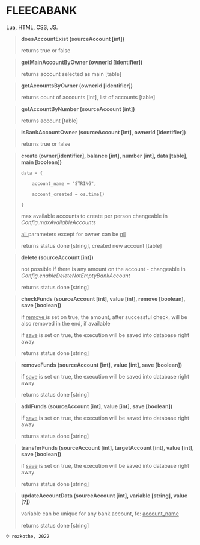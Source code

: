 # FLEECABANK

Lua, HTML, CSS, JS.



> **doesAccountExist (sourceAccount [int])**
> 
> returns true or false



> **getMainAccountByOwner (ownerId [identifier])**
> 
> returns account selected as main [table]



> **getAccountsByOwner (ownerId [identifier])**
> 
> returns count of accounts [int], list of accounts [table]



> **getAccountByNumber (sourceAccount [int])**
> 
> returns account [table]



> **isBankAccountOwner (sourceAccount [int], ownerId [identifier])**
> 
> returns true or false



> **create (owner[identifier], balance [int], number [int], data [table], main [boolean])**
> 
> `data = {`
> 
> `    account_name = "STRING",`
> 
> `    account_created = os.time()`
> 
> `}`
> 
> max available accounts to create per person changeable in *Config.maxAvailableAccounts*
> 
> <u>all </u>parameters except for owner can be <u>nil</u>
> 
> returns status done [string], created new account [table]



> **delete (sourceAccount [int])**
> 
> not possible if there is any amount on the account - changeable in *Config.enableDeleteNotEmptyBankAccount*
> 
> returns status done [string]



> **checkFunds (sourceAccount [int], value [int], remove [boolean], save [boolean])**
> 
> if <u>remove </u>is set on true, the amount, after successful check, will be also removed in the end, if available
> 
> if <u>save</u> is set on true, the execution will be saved into database right away
> 
> returns status done [string]



> **removeFunds (sourceAccount [int], value [int], save [boolean])**
> 
> if <u>save</u> is set on true, the execution will be saved into database right away
> 
> returns status done [string]



> **addFunds (sourceAccount [int], value [int], save [boolean])**
> 
> if <u>save</u> is set on true, the execution will be saved into database right away
> 
> returns status done [string]



> **transferFunds (sourceAccount [int], targetAccount [int], value [int], save [boolean])**
> 
> if <u>save</u> is set on true, the execution will be saved into database right away
> 
> returns status done [string]



> **updateAccountData (sourceAccount [int], variable [string], value [?])**
> 
> variable can be unique for any bank account, fe: <u>account_name</u>
> 
> returns status done [string]



`© rozkothe, 2022`